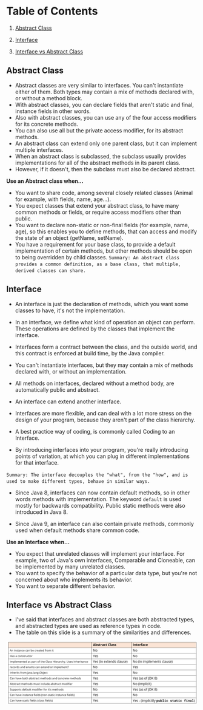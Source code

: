 # Table of Contents

1. [Abstract Class](#Abstract-Class)

2. [Interface](#Interface)

3. [Interface vs Abstract Class](#Interface-vs-Abstract-Class)

## Abstract Class

- Abstract classes are very similar to interfaces. You can't instantiate either of them. Both types may contain a mix of methods declared with, or without a method block.
- With abstract classes, you can declare fields that aren't static and final, instance fields in other words.
- Also with abstract classes, you can use any of the four access modifiers for its concrete methods.
- You can also use all but the private access modifier, for its abstract methods.
- An abstract class can extend only one parent class, but it can implement multiple interfaces.
- When an abstract class is subclassed, the subclass usually provides implementations for all of the abstract methods in its parent class.
- However, if it doesn't, then the subclass must also be declared abstract.

**Use an Abstract class when...**

- You want to share code, among several closely related classes (Animal for example, with fields, name, age...).
- You expect classes that extend your abstract class, to have many common methods or fields, or require access modifiers other than public.
- You want to declare non-static or non-final fields (for example, name, age), so this enables you to define methods, that can access and modify the state of an object (getName, setName).
- You have a requirement for your base class, to provide a default implementation of certain methods, but other methods should be open to being overridden by child classes.
  `Summary: An abstract class provides a common definition, as a base class, that multiple, derived classes can share.`

## Interface

- An interface is just the declaration of methods, which you want some classes to have, it's not the implementation.

- In an interface, we define what kind of operation an object can perform. These operations are defined by the classes that implement the interface.

- Interfaces form a contract between the class, and the outside world, and this contract is enforced at build time, by the Java compiler.
- You can't instantiate interfaces, but they may contain a mix of methods declared with, or without an implementation.

- All methods on interfaces, declared without a method body, are automatically public and abstract.

- An interface can extend another interface.

- Interfaces are more flexible, and can deal with a lot more stress on the design of your program, because they aren't part of the class hierarchy.

- A best practice way of coding, is commonly called Coding to an Interface.

- By introducing interfaces into your program, you're really introducing points of variation, at which you can plug in different implementations for that interface.

`Summary: The interface decouples the "what", from the "how", and is used to make different types, behave in similar ways.`

- Since Java 8, interfaces can now contain default methods, so in other words methods with implementation. The keyword `default` is used mostly for backwards compatibility. Public static methods were also introduced in Java 8.

- Since Java 9, an interface can also contain private methods, commonly used when default methods share common code.

**Use an Interface when...**

- You expect that unrelated classes will implement your interface. For example, two of Java's own interfaces, Comparable and Cloneable, can be implemented by many unrelated classes.
- You want to specify the behavior of a particular data type, but you're not concerned about who implements its behavior.
- You want to separate different behavior.

## Interface vs Abstract Class

- I've said that interfaces and abstract classes are both abstracted types, and abstracted types are used as reference types in code.
- The table on this slide is a summary of the similarities and differences.

<p align="center">
<img src="../Images/interface_and_abstract.png">
</p>
